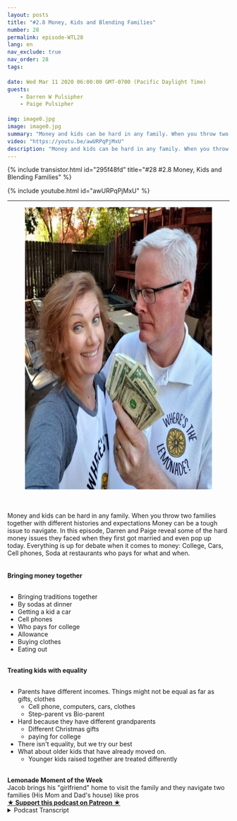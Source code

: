 ```yaml
---
layout: posts
title: "#2.8 Money, Kids and Blending Families"
number: 28
permalink: episode-WTL28
lang: en
nav_exclude: true
nav_order: 28
tags:

date: Wed Mar 11 2020 06:00:00 GMT-0700 (Pacific Daylight Time)
guests:
    - Darren W Pulsipher
    - Paige Pulsipher

img: image0.jpg
image: image0.jpg
summary: "Money and kids can be hard in any family. When you throw two families together with different histories and expectations Money can be a tough issue to navigate. In this episode, Darren and Paige reveal some of the hard money issues they faced when they first got married and even pop up today. Everything is up for debate when it comes to money: College, Cars, Cell phones, Soda at restaurants who pays for what and when. "
video: "https://youtu.be/awURPqPjMxU"
description: "Money and kids can be hard in any family. When you throw two families together with different histories and expectations Money can be a tough issue to navigate. In this episode, Darren and Paige reveal some of the hard money issues they faced when they first got married and even pop up today. Everything is up for debate when it comes to money: College, Cars, Cell phones, Soda at restaurants who pays for what and when. "
---
```


<div>
{% include transistor.html id="295f48fd" title="#28 #2.8 Money, Kids and Blending Families" %}

{% include youtube.html id="awURPqPjMxU" %}
</div>

---

<html><head></head><body><div><figure data-trix-attachment="{&quot;contentType&quot;:&quot;image&quot;,&quot;height&quot;:640,&quot;url&quot;:&quot;https://1.bp.blogspot.com/-5TkOoYALKHk/XmhhF1JCmMI/AAAAAAAFL6o/BSnrM3VkeP49DcQNlcQChqWKNfVwx5oRgCNcBGAsYHQ/s640/2020-03-10-box.jpg&quot;,&quot;width&quot;:614}" data-trix-content-type="image" class="attachment attachment--preview"><img src="./image0.jpg" width="614" height="640"><figcaption class="attachment__caption"></figcaption></figure></div><div><br></div><div><br></div><div>Money and kids can be hard in any family. When you throw two families together with different histories and expectations Money can be a tough issue to navigate. In this episode, Darren and Paige reveal some of the hard money issues they faced when they first got married and even pop up today. Everything is up for debate when it comes to money: College, Cars, Cell phones, Soda at restaurants who pays for what and when.&nbsp;</div><div><br></div><div><strong><br>Bringing money together<br></strong><br></div><ul><li>Bringing traditions together</li><li>By sodas at dinner</li><li>Getting a kid a car</li><li>Cell phones</li><li>Who pays for college</li><li>Allowance</li><li>Buying clothes</li><li>Eating out</li></ul><div><strong><br>Treating kids with equality<br></strong><br></div><ul><li>Parents have different incomes. Things might not be equal as far as gifts, clothes<ul><li>Cell phone, computers, cars, clothes</li><li>Step-parent vs Bio-parent</li></ul></li><li>Hard because they have different grandparents<ul><li>Different Christmas gifts</li><li>paying for college</li></ul></li><li>There isn't equality, but we try our best</li><li>What about older kids that have already moved on.<ul><li>Younger kids raised together are treated differently</li></ul></li></ul><div><strong><br>Lemonade Moment of the Week</strong></div><div>Jacob brings his "girlfriend" home to visit the family and they navigate two families (His Mom and Dad's house) like pros</div>
<strong>
  <a href="https://www.patreon.com/wheresthelemonade" target="_donate" rel="payment" title="★ Support this podcast on Patreon ★">★ Support this podcast on Patreon ★</a>
</strong></body></html>

<details>
<summary> Podcast Transcript </summary>

<p></p>

</details>
